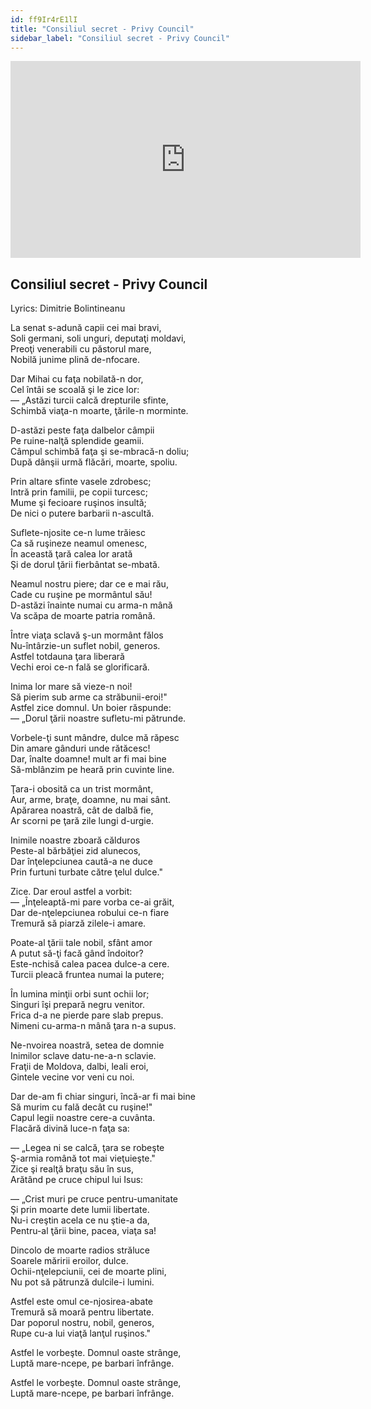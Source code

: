 ```yaml
---
id: ff9Ir4rE1lI
title: "Consiliul secret - Privy Council"
sidebar_label: "Consiliul secret - Privy Council"
---
```


<div class="video-float-container">
  <iframe
    width="560"
    height="315"
    src="https://www.youtube.com/embed/ff9Ir4rE1lI"
    title="YouTube video player"
    frameborder="0"
    allow="accelerometer; autoplay; clipboard-write; encrypted-media; gyroscope; picture-in-picture; web-share"
    referrerpolicy="strict-origin-when-cross-origin"
    allowfullscreen
  ></iframe>
</div>

## Consiliul secret - Privy Council

Lyrics: Dimitrie Bolintineanu

La senat s-adună capii cei mai bravi,  
Soli germani, soli unguri, deputaţi moldavi,  
Preoţi venerabili cu păstorul mare,  
Nobilă junime plină de-nfocare.

Dar Mihai cu faţa nobilată-n dor,  
Cel întâi se scoală şi le zice lor:  
— „Astăzi turcii calcă drepturile sfinte,  
Schimbă viaţa-n moarte, ţările-n morminte.

D-astăzi peste faţa dalbelor câmpii  
Pe ruine-nalţă splendide geamii.  
Câmpul schimbă faţa şi se-mbracă-n doliu;  
După dânşii urmă flăcări, moarte, spoliu.

Prin altare sfinte vasele zdrobesc;  
Intră prin familii, pe copii turcesc;  
Mume şi fecioare ruşinos insultă;  
De nici o putere barbarii n-ascultă.

Suflete-njosite ce-n lume trăiesc  
Ca să ruşineze neamul omenesc,  
În această ţară calea lor arată  
Şi de dorul ţării fierbântat se-mbată.

Neamul nostru piere; dar ce e mai rău,  
Cade cu ruşine pe mormântul său!  
D-astăzi înainte numai cu arma-n mână  
Va scăpa de moarte patria română.

Între viaţa sclavă ş-un mormânt fălos  
Nu-întârzie-un suflet nobil, generos.  
Astfel totdauna ţara liberară  
Vechi eroi ce-n fală se glorificară.

Inima lor mare să vieze-n noi!  
Să pierim sub arme ca străbunii-eroi!"  
Astfel zice domnul. Un boier răspunde:  
— „Dorul ţării noastre sufletu-mi pătrunde.

Vorbele-ţi sunt mândre, dulce mă răpesc  
Din amare gânduri unde rătăcesc!  
Dar, înalte doamne! mult ar fi mai bine  
Să-mblânzim pe heară prin cuvinte line.

  
Ţara-i obosită ca un trist mormânt,  
Aur, arme, braţe, doamne, nu mai sânt.  
Apărarea noastră, cât de dalbă fie,  
Ar scorni pe ţară zile lungi d-urgie.

Inimile noastre zboară călduros  
Peste-al bărbăţiei zid alunecos,  
Dar înţelepciunea caută-a ne duce  
Prin furtuni turbate către ţelul dulce."

Zice. Dar eroul astfel a vorbit:  
— „Înţeleaptă-mi pare vorba ce-ai grăit,  
Dar de-nţelepciunea robului ce-n fiare  
Tremură să piarză zilele-i amare.

Poate-al ţării tale nobil, sfânt amor  
A putut să-ţi facă gând îndoitor?  
Este-nchisă calea pacea dulce-a cere.  
Turcii pleacă fruntea numai la putere;

În lumina minţii orbi sunt ochii lor;  
Singuri îşi prepară negru venitor.  
Frica d-a ne pierde pare slab prepus.  
Nimeni cu-arma-n mână ţara n-a supus.

Ne-nvoirea noastră, setea de domnie  
Inimilor sclave datu-ne-a-n sclavie.  
Fraţii de Moldova, dalbi, leali eroi,  
Gintele vecine vor veni cu noi.

Dar de-am fi chiar singuri, încă-ar fi mai bine  
Să murim cu fală decât cu ruşine!"  
Capul legii noastre cere-a cuvânta.  
Flacără divină luce-n faţa sa:

— „Legea ni se calcă, ţara se robeşte  
Ş-armia română tot mai vieţuieşte."  
Zice şi realţă braţu său în sus,  
Arătând pe cruce chipul lui Isus:

— „Crist muri pe cruce pentru-umanitate  
Şi prin moarte dete lumii libertate.  
Nu-i creştin acela ce nu ştie-a da,  
Pentru-al ţării bine, pacea, viaţa sa!

Dincolo de moarte radios străluce  
Soarele măririi eroilor, dulce.  
Ochii-nţelepciunii, cei de moarte plini,  
Nu pot să pătrunză dulcile-i lumini.

Astfel este omul ce-njosirea-abate  
Tremură să moară pentru libertate.  
Dar poporul nostru, nobil, generos,  
Rupe cu-a lui viaţă lanţul ruşinos."

Astfel le vorbeşte. Domnul oaste strânge,  
Luptă mare-ncepe, pe barbari înfrânge.

Astfel le vorbeşte. Domnul oaste strânge,  
Luptă mare-ncepe, pe barbari înfrânge.

